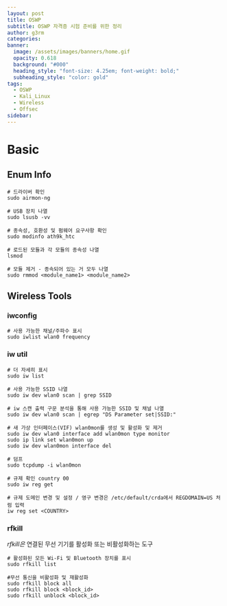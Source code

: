```yaml
---
layout: post
title: OSWP
subtitle: OSWP 자격증 시험 준비를 위한 정리
author: g3rm
categories:
banner:
  image: /assets/images/banners/home.gif
  opacity: 0.618
  background: "#000"
  heading_style: "font-size: 4.25em; font-weight: bold;"
  subheading_style: "color: gold"
tags:
  - OSWP
  - Kali_Linux
  - Wireless
  - Offsec
sidebar:
---
```

# Basic
## Enum Info
```shell
# 드라이버 확인
sudo airmon-ng

# USB 장치 나열
sudo lsusb -vv

# 종속성, 호환성 및 펌웨어 요구사항 확인
sudo modinfo ath9k_htc

# 로드된 모듈과 각 모듈의 종속성 나열
lsmod

# 모듈 제거 - 종속되어 있는 거 모두 나열
sudo rmmod <module_name1> <module_name2>
```

## Wireless Tools
### iwconfig
```shell
# 사용 가능한 채널/주파수 표시
sudo iwlist wlan0 frequency
```
### iw util
```shell
# 더 자세히 표시
sudo iw list

# 사용 가능한 SSID 나열
sudo iw dev wlan0 scan | grep SSID

# iw 스캔 출력 구문 분석을 통해 사용 가능한 SSID 및 채널 나열
sudo iw dev wlan0 scan | egrep "DS Parameter set|SSID:"

# 새 가상 인터페이스(VIF) wlan0mon를 생성 및 활성화 및 제거
sudo iw dev wlan0 interface add wlan0mon type monitor
sudo ip link set wlan0mon up
sudo iw dev wlan0mon interface del

# 덤프
sudo tcpdump -i wlan0mon

# 규제 확인 country 00
sudo iw reg get

# 규제 도메인 변경 및 설정 / 영구 변경은 /etc/default/crda에서 REGDOMAIN=US 처럼 입력
iw reg set <COUNTRY>

```

### rfkill
_rfkill은_ 연결된 무선 기기를 활성화 또는 비활성화하는 도구
```shell
# 활성화된 모든 Wi-Fi 및 Bluetooth 장치를 표시
sudo rfkill list

#무선 통신을 비활성화 및 재활성화
sudo rfkill block all
sudo rfkill block <block_id>
sudo rfkill unblock <block_id>
```
